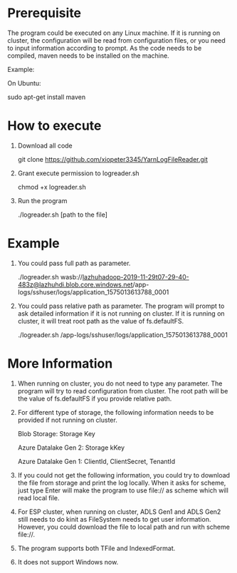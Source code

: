 # Prerequisite
The program could be executed on any Linux machine. If it is running on cluster, the configuration will be read from configuration files, or you need to input information according to prompt. As the code needs to be compiled, maven needs to be installed on the machine.

Example:

On Ubuntu:

sudo apt-get install maven

# How to execute
1. Download all code

    git clone https://github.com/xiopeter3345/YarnLogFileReader.git

2. Grant execute permission to logreader.sh

    chmod +x logreader.sh

3. Run the program

    ./logreader.sh [path to the file]

# Example

1. You could pass full path as parameter.

    ./logreader.sh wasb://lazhuhadoop-2019-11-29t07-29-40-483z@lazhuhdi.blob.core.windows.net/app-logs/sshuser/logs/application_1575013613788_0001

2. You could pass relative path as parameter. The program will prompt to ask detailed information if it is not running on cluster. If it is running on cluster, it will treat root path as the value of fs.defaultFS.

    ./logreader.sh /app-logs/sshuser/logs/application_1575013613788_0001

# More Information

1. When running on cluster, you do not need to type any parameter. The program will try to read configuration from cluster. The root path will be the value of fs.defaultFS if you provide relative path.

2. For different type of storage, the following information needs to be provided if not running on cluster.

   Blob Storage: Storage Key

   Azure Datalake Gen 2: Storage kKey

   Azure Datalake Gen 1: ClientId, ClientSecret, TenantId

3. If you could not get the following information, you could try to download the file from storage and print the log locally. When it asks for scheme, just type Enter will make the program to use file:// as scheme which will read local file.

4. For ESP cluster, when running on cluster, ADLS Gen1 and ADLS Gen2 still needs to do kinit as FileSystem needs to get user information. However, you could download the file to local path and run with scheme file://.

5. The program supports both TFile and IndexedFormat.

6. It does not support Windows now.

